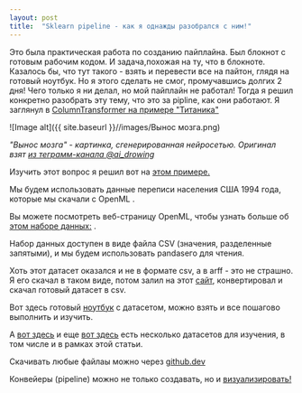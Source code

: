 ```yaml
---
layout: post
title:  "Sklearn pipeline - как я однажды разобрался с ним!"
---
```


Это была практическая работа по созданию пайплайна. Был блокнот с готовым рабочим кодом. И задача,похожая на ту, что в блокноте. Казалось бы, что тут такого - взять и перевести все на пайтон, глядя на готовый ноутбук. Но я этого сделать не смог, промучавшись долгих 2 дня! Чего только я ни делал, но мой пайплайн не работал! Тогда я решил конкретно разобрать эту тему, что это за pipline, как они работают. Я заглянул в [ColumnTransformer на примере "Титаника"](https://runebook.dev/ru/docs/scikit_learn/auto_examples/compose/plot_column_transformer_mixed_types)

![Image alt]({{ site.baseurl }}//images/Вынос мозга.png)

*"Вынос мозга" - картинка, сгенерированная нейросетью. Оригинал взят [из теграмм-канала @ai_drowing](https://web.telegram.org/z/#-1664452970)*

Изучить этот вопрос я решил вот на [этом примере.](https://inria.github.io/scikit-learn-mooc/python_scripts/01_tabular_data_exploration.html)

Мы будем использовать данные переписи населения США 1994 года, которые мы скачали с OpenML .

Вы можете посмотреть веб-страницу OpenML, чтобы узнать больше об [этом наборе данных:](http://www.openml.org/d/1590) .

Набор данных доступен в виде файла CSV (значения, разделенные запятыми), и мы будем использовать pandasего для чтения.

Хоть этот датасет оказался и не в формате csv, а в arff - это не страшно. Я его скачал в таком виде, потом залил на этот [сайт](https://pulipulichen.github.io/jieba-js/weka/arff2csv/), конвертировал и скачал готовый датасет в csv.

Вот здесь готовый [ноутбук](https://github.com/UzunDemir/Sklearn-Pipeline-my-lesson) с датасетом, можно взять и все пошагово выполнить и изучить.

А [вот здесь](https://github.com/INRIA/scikit-learn-mooc/tree/main/datasets) и еще [вот здесь](http://lib.stat.cmu.edu/datasets/) есть несколько датасетов для изучения, в том числе и в рамках этой статьи.

Скачивать любые файлаы можно через [github.dev](https://github.dev/INRIA/scikit-learn-mooc/blob/main/datasets/house_prices.csv)

Конвейеры (pipeline) можно не только создавать, но и [визуализировать!](https://scikit-learn.org/stable/auto_examples/miscellaneous/plot_pipeline_display.html#displaying-a-pipeline-chaining-multiple-preprocessing-steps-classifier)
